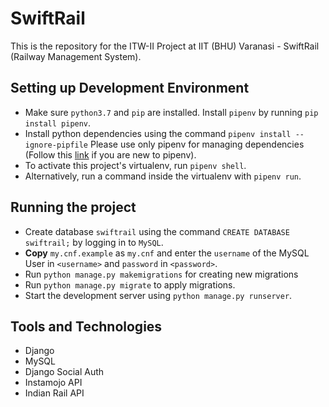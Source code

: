 # SwiftRail

This is the repository for the ITW-II Project at IIT (BHU) Varanasi - SwiftRail (Railway Management System).


## Setting up Development Environment

 - Make sure `python3.7` and `pip` are installed. Install `pipenv` by running `pip install pipenv`.
 - Install python dependencies using the command `pipenv install --ignore-pipfile` Please use only pipenv for managing dependencies (Follow this [link](https://realpython.com/pipenv-guide/) if you are new to pipenv).
 - To activate this project's virtualenv, run `pipenv shell`.
 - Alternatively, run a command inside the virtualenv with `pipenv run`.

## Running the project

 - Create database `swiftrail` using the command `CREATE DATABASE swiftrail;` by logging in to `MySQL`.
 - <b>Copy</b> `my.cnf.example` as `my.cnf` and enter the `username` of the MySQL User in `<username>` and `password` in `<password>`.
 - Run `python manage.py makemigrations` for creating new migrations
 - Run `python manage.py migrate` to apply migrations.
 - Start the development server using `python manage.py runserver`.

## Tools and Technologies

 - Django
 - MySQL
 - Django Social Auth
 - Instamojo API
 - Indian Rail API
